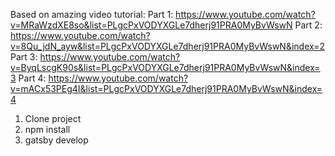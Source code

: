 Based on amazing video tutorial:
Part 1: https://www.youtube.com/watch?v=MRaWzdXE8so&list=PLgcPxVODYXGLe7dherj91PRA0MyBvWswN
Part 2: https://www.youtube.com/watch?v=8Qu_jdN_ayw&list=PLgcPxVODYXGLe7dherj91PRA0MyBvWswN&index=2
Part 3: https://www.youtube.com/watch?v=ByqLscgK90s&list=PLgcPxVODYXGLe7dherj91PRA0MyBvWswN&index=3
Part 4: https://www.youtube.com/watch?v=mACx53PEg4I&list=PLgcPxVODYXGLe7dherj91PRA0MyBvWswN&index=4

1. Clone project
2. npm install
3. gatsby develop
